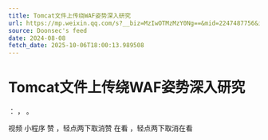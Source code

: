 ```yaml
---
title: Tomcat文件上传绕WAF姿势深入研究
url: https://mp.weixin.qq.com/s?__biz=MzIwOTMzMzY0Ng==&mid=2247487756&idx=1&sn=0a19df1e4e566a69b03e1dcbb1f633ff
source: Doonsec's feed
date: 2024-08-08
fetch_date: 2025-10-06T18:00:13.989508
---
```


# Tomcat文件上传绕WAF姿势深入研究

：
，
。

视频
小程序
赞
，轻点两下取消赞
在看
，轻点两下取消在看